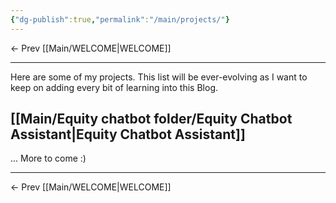```yaml
---
{"dg-publish":true,"permalink":"/main/projects/"}
---
```


<- Prev [[Main/WELCOME\|WELCOME]]

---

Here are some of my projects. This list will be ever-evolving as I want to keep on adding every bit of learning into this Blog. 

## [[Main/Equity chatbot folder/Equity Chatbot Assistant\|Equity Chatbot Assistant]]


... More to come :) 

---

<- Prev [[Main/WELCOME\|WELCOME]]

